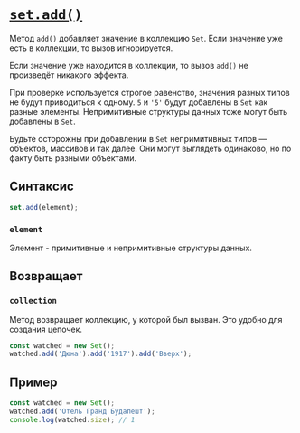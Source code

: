 # [`set.add()`](../index.md)

Метод `add()` добавляет значение в коллекцию `Set`. Если значение уже есть в коллекции, то вызов игнорируется.

Если значение уже находится в коллекции, то вызов `add()` не произведёт никакого эффекта.

При проверке используется строгое равенство, значения разных типов не будут приводиться к одному. `5` и `'5'` будут добавлены в `Set` как разные элементы. Непримитивные структуры данных тоже могут быть добавлены в `Set`.

Будьте осторожны при добавлении в `Set` непримитивных типов — объектов, массивов и так далее. Они могут выглядеть одинаково, но по факту быть разными объектами.

## Синтаксис

```js
set.add(element);
```

### `element`

Элемент - примитивные и непримитивные структуры данных.

## Возвращает

### `collection`

Метод возвращает коллекцию, у которой был вызван. Это удобно для создания цепочек.

```js
const watched = new Set();
watched.add('Дюна').add('1917').add('Вверх');
```

## Пример

```js
const watched = new Set();
watched.add('Отель Гранд Будапешт');
console.log(watched.size); // 1
```
